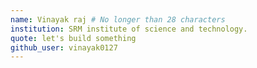 ```yaml
---
name: Vinayak raj # No longer than 28 characters
institution: SRM institute of science and technology.
quote: let's build something
github_user: vinayak0127
---
```

